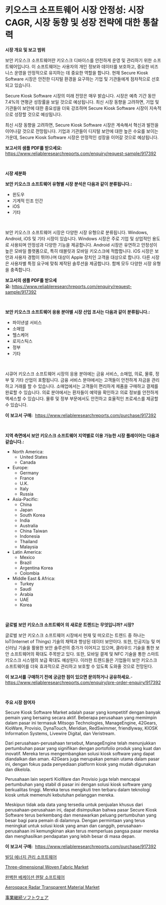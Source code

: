 <p><h1>키오스크 소프트웨어 시장 안정성: 시장 CAGR, 시장 동향 및 성장 전략에 대한 통찰력</h1></p><p><strong>시장 개요 및 보고 범위</strong></p>
<p><p>보안 키오스크 소프트웨어란 키오스크 디바이스를 안전하게 운영 및 관리하기 위한 소프트웨어입니다. 이 소프트웨어는 사용자의 개인 정보와 데이터를 보호하고, 중요한 비즈니스 운영을 안정적으로 유지하는 데 중요한 역할을 합니다. 현재 Secure Kiosk Software 시장은 안전한 디지털 환경을 요구하는 기업 및 기관들에게 점차적으로 선호되고 있습니다.</p><p>Secure Kiosk Software 시장의 미래 전망은 매우 밝습니다. 시장은 예측 기간 동안 7.4%의 연평균 성장률을 보일 것으로 예상됩니다. 최신 시장 동향을 고려하면, 기업 및 기관들이 보안에 대한 중요성을 더욱 강조하며 Secure Kiosk Software 시장이 지속적으로 성장할 것으로 예상됩니다.</p><p>최신 시장 동향을 고려하면, Secure Kiosk Software 시장은 계속해서 혁신과 발전을 이어나갈 것으로 전망됩니다. 기업과 기관들이 디지털 보안에 대한 높은 수요를 보이는 가운데, Secure Kiosk Software 시장은 안정적인 성장을 이어갈 것으로 예상됩니다.</p></p>
<p><strong>보고서의 샘플 PDF를 받으세요:</strong> <a href="https://www.reliableresearchreports.com/enquiry/request-sample/917392">https://www.reliableresearchreports.com/enquiry/request-sample/917392</a></p>
<p>&nbsp;</p>
<p><strong>시장 세분화</strong></p>
<p><strong>보안 키오스크 소프트웨어 유형별 시장 분석은 다음과 같이 분류됩니다.:</strong></p>
<p><ul><li>윈도우</li><li>기계적 인조 인간</li><li>iOS</li><li>기타</li></ul></p>
<p>&nbsp;</p>
<p><p>보안 키오스크 소프트웨어 시장은 다양한 시장 유형으로 분류됩니다. Windows, Android, iOS 및 기타 시장이 있습니다. Windows 시장은 주로 기업 및 상업적인 용도로 사용되며 안정성과 다양한 기능을 제공합니다. Android 시장은 유연하고 안정성이 높은 모바일 플랫폼으로, 특히 태블릿과 모바일 키오스크에 적합합니다. iOS 시장은 보안과 사용자 경험이 뛰어나며 대상이 Apple 장치인 고객을 대상으로 합니다. 다른 시장은 사용자별 특정 요구에 맞춰 제작된 솔루션을 제공합니다. 함께 모두 다양한 시장 유형을 충족합니다.</p></p>
<p><strong>보고서의 샘플 PDF를 받으세요:</strong>&nbsp;<a href="https://www.reliableresearchreports.com/enquiry/request-sample/917392">https://www.reliableresearchreports.com/enquiry/request-sample/917392</a></p>
<p>&nbsp;</p>
<p><strong> 보안 키오스크 소프트웨어 응용 분야별 시장 산업 조사는 다음과 같이 분류됩니다.:</strong></p>
<p><ul><li>파이낸셜 서비스</li><li>소매업</li><li>헬스케어</li><li>로지스틱스</li><li>정부</li><li>기타</li></ul></p>
<p>&nbsp;</p>
<p><p>시큐어 키오스크 소프트웨어 시장의 응용 분야에는 금융 서비스, 소매업, 의료, 물류, 정부 및 기타 산업이 포함됩니다. 금융 서비스 분야에서는 고객들이 안전하게 자금을 관리하고 거래를 할 수 있습니다. 소매업에서는 고객들이 편리하게 제품을 구매하고 결제를 완료할 수 있습니다. 의료 분야에서는 환자들이 예약을 확인하고 의료 정보를 안전하게 액세스할 수 있습니다. 물류 및 정부 부문에서도 안전하고 효율적인 프로세스를 제공할 수 있습니다.</p></p>
<p><strong>이 보고서 구매:</strong>&nbsp; <a href="https://www.reliableresearchreports.com/purchase/917392">https://www.reliableresearchreports.com/purchase/917392</a></p>
<p>&nbsp;</p>
<p><strong>지역 측면에서 보안 키오스크 소프트웨어 지역별로 이용 가능한 시장 플레이어는 다음과 같습니다.:</strong></p>
<p><ul>
    <li>
        North America:
        <ul>
            <li>United States</li>
            <li>Canada</li>
        </ul>
    </li>
    <li>
        Europe:
        <ul>
            <li>Germany</li>
            <li>France</li>
            <li>U.K.</li>
            <li>Italy</li>
            <li>Russia</li>
        </ul>
    </li>
    <li>
        Asia-Pacific:
        <ul>
            <li>China</li>
            <li>Japan</li>
            <li>South Korea</li>
            <li>India</li>
            <li>Australia</li>
            <li>China Taiwan</li>
            <li>Indonesia</li>
            <li>Thailand</li>
            <li>Malaysia</li>
        </ul>
    </li>
    <li>
        Latin America:
        <ul>
            <li>Mexico</li>
            <li>Brazil</li>
            <li>Argentina Korea</li>
            <li>Colombia</li>
        </ul>
    </li>
    <li>
        Middle East & Africa:
        <ul>
            <li>Turkey</li>
            <li>Saudi</li>
            <li>Arabia</li>
            <li>UAE</li>
            <li>Korea</li>
        </ul>
    </li>
    </ul></p>
<p>&nbsp;</p>
<p><strong>글로벌 보안 키오스크 소프트웨어 의 새로운 트렌드는 무엇입니까? 시장?</strong></p>
<p><p>글로벌 보안 키오스크 소프트웨어 시장에서 현재 및 떠오르는 트렌드 중 하나는 IoT(Internet of Things) 기술의 채택과 향상된 데이터 보안이다. 또한, 인공지능 및 머신러닝 기술을 활용한 보안 솔루션의 증가가 이어지고 있으며, 클라우드 기술을 통한 보안 소프트웨어의 확대도 주목받고 있다. 또한, 모바일 결제 및 NFC 기술을 통한 스마트키오스크 시스템의 보급 확대도 예상된다. 이러한 트렌드들은 기업들이 보안 키오스크 소프트웨어를 더욱 효과적으로 관리하고 보호할 수 있도록 도와줄 것으로 전망된다.</p></p>
<p><strong>이 보고서를 구매하기 전에 궁금한 점이 있으면 문의하거나 공유하세요.</strong>- <a href="https://www.reliableresearchreports.com/enquiry/pre-order-enquiry/917392">https://www.reliableresearchreports.com/enquiry/pre-order-enquiry/917392</a></p>
<p>&nbsp;</p>
<p><strong>주요 시장 참여자</strong></p>
<p><p>Secure Kiosk Software Market adalah pasar yang kompetitif dengan banyak pemain yang bersaing secara aktif. Beberapa perusahaan yang memimpin dalam pasar ini termasuk Mitsogo Technologies, ManageEngine, 42Gears, KioWare, Provisio, DynaTouch, Meridian, RedSwimmer, friendlyway, KIOSK Information Systems, Livewire Digital, dan Veristream.</p><p>Dari perusahaan-perusahaan tersebut, ManageEngine telah menunjukkan pertumbuhan pasar yang signifikan dengan portofolio produk yang kuat dan inovatif. Mereka terus mengembangkan solusi kiosk software yang dapat diandalkan dan aman. 42Gears juga merupakan pemain utama dalam pasar ini, dengan fokus pada penyediaan platform kiosk yang mudah digunakan dan dikelola.</p><p>Perusahaan lain seperti KioWare dan Provisio juga telah mencapai pertumbuhan yang stabil di pasar ini dengan solusi kiosk software yang berkualitas tinggi. Mereka terus mengikuti tren terbaru dalam teknologi kiosk untuk memenuhi kebutuhan pelanggan mereka.</p><p>Meskipun tidak ada data yang tersedia untuk penjualan khusus dari perusahaan-perusahaan ini, dapat disimpulkan bahwa pasar Secure Kiosk Software terus berkembang dan menawarkan peluang pertumbuhan yang besar bagi para pemain di dalamnya. Dengan permintaan yang terus meningkat untuk solusi kiosk yang aman dan canggih, perusahaan-perusahaan ini kemungkinan akan terus memperluas pangsa pasar mereka dan menghasilkan pendapatan yang lebih besar di masa depan.</p></p>
<p><strong>이 보고서 구매:</strong>&nbsp;&nbsp;<a href="https://www.reliableresearchreports.com/purchase/917392">https://www.reliableresearchreports.com/purchase/917392</a></p>
<p><p><a href="https://github.com/vs10l4sfg5c/Market-Research-Report-List-1/blob/main/8122597183327.md">빌딩 에너지 관리 소프트웨어</a></p><p><a href="https://issuu.com/reportprime-2/docs/three-dimensional-woven-fabric-market-size-2030.pp">Three-dimensional Woven Fabric Market</a></p><p><a href="https://github.com/crfsywufhm81415/Market-Research-Report-List-1/blob/main/8984069183326.md">완벽한 베케이션 렌탈 소프트웨어</a></p><p><a href="https://issuu.com/reportprime-2/docs/aerospace-radar-transparent-material-market-size-2">Aerospace Radar Transparent Material Market</a></p><p><a href="https://github.com/zekaoe592392/Market-Research-Report-List-1/blob/main/8907031183271.md">事業継続ソフトウェア</a></p></p>

